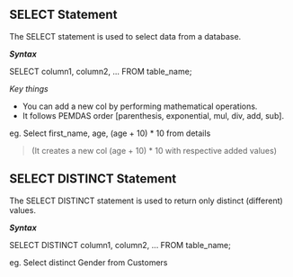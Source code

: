 ## SELECT Statement

The SELECT statement is used to select data from a database.

**_Syntax_**

SELECT column1, column2, ...
FROM table_name;

_Key things_

- You can add a new col by performing mathematical operations.
- It follows PEMDAS order [parenthesis, exponential, mul, div, add, sub].

eg. Select first_name, age, (age + 10) \* 10 from details

> (It creates a new col (age + 10) \* 10 with respective added values)

## SELECT DISTINCT Statement

The SELECT DISTINCT statement is used to return only distinct (different) values.

**_Syntax_**

SELECT DISTINCT column1, column2, ...
FROM table_name;

eg. Select distinct Gender from Customers
